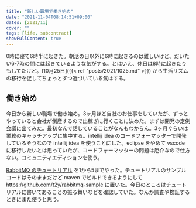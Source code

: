 ```yaml
---
title: "新しい職場で働き始め"
date: "2021-11-04T08:14:51+09:00"
dates: [2021/11]
cover: ""
tags: [life, subcontract]
showFullContent: true
---
```


0時に寝て6時半に起きた。朝活の日以外に6時に起きるのは難しいけど、だいたい6-7時の間には起きているような気がする。とはいえ、休日は8時に起きたりもしてたけど。[10月25日]({{< ref "posts/2021/1025.md" >}}) から生活リズムの移行を促してちょっとずつ近づいている気はする。

## 働き始め

今日から新しい職場で働き始め。3ヶ月ほど自社のお仕事をしていたが、ずっとやっていると会社が倒産するので出稼ぎに行くことに決めた。まずは開発の定例会議に出てみた。最初なんで話していることがなんもわからん。3ヶ月ぐらいは業務のキャッチアップに集中する。intellij idea のコードフォーマッターで開発しているそうなので intellij idea を使うことにした。eclipse をやめて vscode に移行したいとは思っていたが、コードフォーマッターの問題は厄介なので仕方ない。コミュニティエディションを使う。

[RabbitMQ のチュートリアル](https://www.rabbitmq.com/tutorials/tutorial-one-java.html) を1から5までやった。チュートリアルのサンプルコードはそのままだけど maven でビルドできるようにして https://github.com/t2y/rabbitmq-sample に置いた。今日のところはチュートリアルに書いてあることの振る舞いなどを確認していた。なんか調査や検証するときにまた使うと思う。

